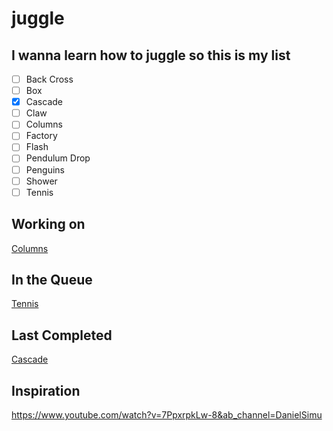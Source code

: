 # juggle

## I wanna learn how to juggle so this is my list

- [ ] Back Cross  
- [ ] Box  
- [x] Cascade  
- [ ] Claw
- [ ] Columns
- [ ] Factory
- [ ] Flash
- [ ] Pendulum Drop
- [ ] Penguins
- [ ] Shower
- [ ] Tennis

## Working on

[Columns](colunms/progress.md)

## In the Queue

[Tennis](tennis/progress.md)

## Last Completed

[Cascade](cascade/progress.md)

## Inspiration

https://www.youtube.com/watch?v=7PpxrpkLw-8&ab_channel=DanielSimu
